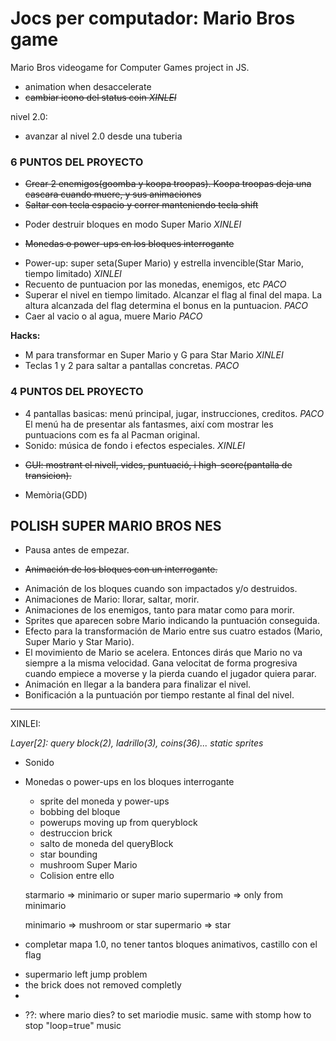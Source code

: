 # Jocs per computador: Mario Bros game

Mario Bros videogame for Computer Games project in JS.

- animation when desaccelerate
- ~~cambiar icono del status coin *XINLEI*~~

nivel 2.0:
- avanzar al nivel 2.0 desde una tuberia

### 6 PUNTOS DEL PROYECTO
+ ~~Crear 2 enemigos(goomba y koopa troopas). Koopa troopas deja una cascara cuando muere, y sus animaciones~~
+ ~~Saltar con tecla espacio y correr manteniendo tecla shift~~
- Poder destruir bloques en modo Super Mario *XINLEI*
+ ~~Monedas o power-ups en los bloques interrogante~~
- Power-up: super seta(Super Mario) y estrella invencible(Star Mario, tiempo limitado) *XINLEI*
- Recuento de puntuacion por las monedas, enemigos, etc  *PACO*
- Superar el nivel en tiempo limitado. Alcanzar el flag al final del mapa. La altura alcanzada del flag determina el bonus en la puntuacion. *PACO*
- Caer al vacio o al agua, muere Mario *PACO*

**Hacks:**
- M para transformar en Super Mario y G para Star Mario  *XINLEI*
- Teclas 1 y 2 para saltar a pantallas concretas. *PACO*

### 4 PUNTOS DEL PROYECTO
- 4 pantallas basicas: menú principal, jugar, instrucciones, creditos. *PACO* 
El menú ha de presentar als fantasmes, així com mostrar les puntuacions com es fa al Pacman original.
- Sonido: música de fondo i efectos especiales.  *XINLEI*
+ ~~GUI: mostrant el nivell, vides, puntuació, i high-score(pantalla de transicion).~~
- Memòria(GDD)


## POLISH SUPER MARIO BROS NES
- Pausa antes de empezar.
+ ~~Animación de los bloques con un interrogante.~~
- Animación de los bloques cuando son impactados y/o destruidos.
- Animaciones de Mario: llorar, saltar, morir.
- Animaciones de los enemigos, tanto para matar como para morir.
- Sprites que aparecen sobre Mario indicando la puntuación conseguida.
- Efecto para la transformación de Mario entre sus cuatro estados (Mario, Super Mario y Star Mario).
- El movimiento de Mario se acelera. Entonces dirás que Mario no va siempre a la misma velocidad. Gana velocitat de forma progresiva
cuando empiece a moverse y la pierda cuando el jugador quiera parar.
- Animación en llegar a la bandera para finalizar el nivel.
- Bonificación a la puntuación por tiempo restante al final del nivel.

-----------------------------------
XINLEI:

*Layer[2]: query block(2), ladrillo(3), coins(36)... static sprites*
- Sonido

- Monedas o power-ups en los bloques interrogante
  + sprite del moneda y power-ups
  + bobbing del bloque
  - powerups moving up from queryblock
  + destruccion brick
  + salto de moneda del queryBlock
  + star bounding
  + mushroom Super Mario
  + Colision entre ello

  starmario => minimario or super mario
  supermario => only from minimario

  minimario => mushroom or star
  supermario => star

- completar mapa 1.0, no tener tantos bloques animativos, castillo con el flag

* supermario left jump problem
* the brick does not removed completly
* 
- ??:
  where mario dies? to set mariodie music. same with stomp
  how to stop "loop=true" music
  